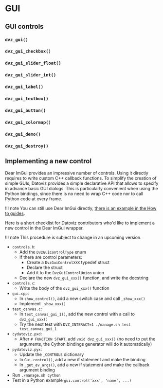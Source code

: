 # GUI

## GUI controls


### `dvz_gui()`
### `dvz_gui_checkbox()`
### `dvz_gui_slider_float()`
### `dvz_gui_slider_int()`
### `dvz_gui_label()`
### `dvz_gui_textbox()`
### `dvz_gui_button()`
### `dvz_gui_colormap()`
### `dvz_gui_demo()`
### `dvz_gui_destroy()`



## Implementing a new control

Dear ImGui provides an impressive number of controls. Using it directly requires to write custom C++ callback functions. To simplify the creation of simple GUIs, Datoviz provides a simple declarative API that allows to specify in advance basic GUI dialogs. This is particularly convenient when using the Python bindings, since there is no need to wrap C++ code nor to call Python code at every frame.

!!! note
    You can still use Dear ImGui directly, [there is an example in the How to guides](../howto/standalone_imgui.md).

Here is a short checklist for Datoviz contributors who'd like to implement a new control in the Dear ImGui wrapper.

!!! note
    This procedure is subject to change in an upcoming version.

* `controls.h`:
    * Add the `DvzGuiControlType` enum
    * If there are control parameters:
        * Create a `DvzGuiControlXXX` typedef struct
        * Declare the struct
        * Add it to the `DvzGuiControlUnion` union
    * Declare the new `dvz_gui_xxx()` function, and write the docstring
* `controls.c`:
    * Write the body of the `dvz_gui_xxx()` function
* `gui.cpp`:
    * In `show_control()`, add a new switch case and call `_show_xxx()`
    * Implement `_show_xxx()`
* `test_canvas.c`:
    * In `test_canvas_gui_1()`, add the new control with a call to `dvz_gui_xxx()`
    * Try the next test with `DVZ_INTERACT=1 ./manage.sh test test_canvas_gui_1`
* `cydatoviz.pxd`:
    * After `# FUNCTION START`, add `void dvz_gui_xxx()` (no need to put the arguments, the Cython bindings generator will do it automatically)
* `pydatoviz.pyx`:
    * Update the `_CONTROLS` dictionary
    * In `Gui.control()`, add a new if statement and make the binding
    * In `_get_ev_args()`, add a new if statement and make the callback argument binding
* Run `./manage.sh cython`
* Test in a Python example `gui.control('xxx', 'name', ...)`
